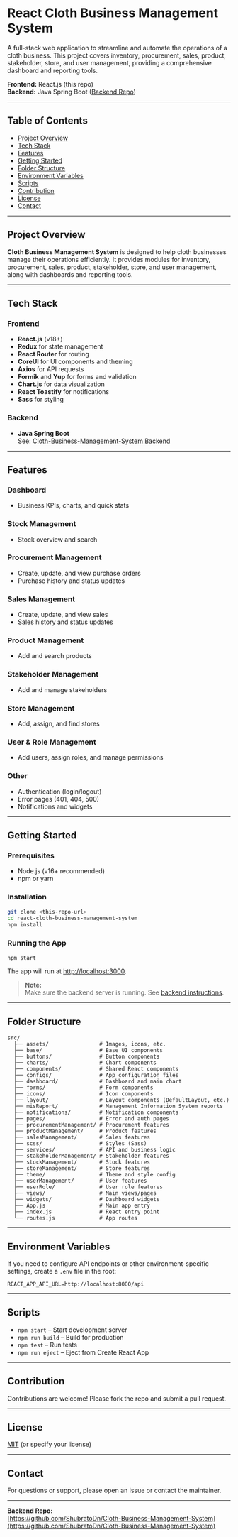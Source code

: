 # React Cloth Business Management System

A full-stack web application to streamline and automate the operations of a cloth business. This project covers inventory, procurement, sales, product, stakeholder, store, and user management, providing a comprehensive dashboard and reporting tools.

**Frontend:** React.js (this repo)  
**Backend:** Java Spring Boot ([Backend Repo](https://github.com/ShubratoDn/Cloth-Business-Management-System))

---

## Table of Contents
- [Project Overview](#project-overview)
- [Tech Stack](#tech-stack)
- [Features](#features)
- [Getting Started](#getting-started)
- [Folder Structure](#folder-structure)
- [Environment Variables](#environment-variables)
- [Scripts](#scripts)
- [Contribution](#contribution)
- [License](#license)
- [Contact](#contact)

---

## Project Overview

**Cloth Business Management System** is designed to help cloth businesses manage their operations efficiently. It provides modules for inventory, procurement, sales, product, stakeholder, store, and user management, along with dashboards and reporting tools.

---

## Tech Stack

### Frontend
- **React.js** (v18+)
- **Redux** for state management
- **React Router** for routing
- **CoreUI** for UI components and theming
- **Axios** for API requests
- **Formik** and **Yup** for forms and validation
- **Chart.js** for data visualization
- **React Toastify** for notifications
- **Sass** for styling

### Backend
- **Java Spring Boot**  
  See: [Cloth-Business-Management-System Backend](https://github.com/ShubratoDn/Cloth-Business-Management-System)

---

## Features

### Dashboard
- Business KPIs, charts, and quick stats

### Stock Management
- Stock overview and search

### Procurement Management
- Create, update, and view purchase orders
- Purchase history and status updates

### Sales Management
- Create, update, and view sales
- Sales history and status updates

### Product Management
- Add and search products

### Stakeholder Management
- Add and manage stakeholders

### Store Management
- Add, assign, and find stores

### User & Role Management
- Add users, assign roles, and manage permissions

### Other
- Authentication (login/logout)
- Error pages (401, 404, 500)
- Notifications and widgets

---

## Getting Started

### Prerequisites
- Node.js (v16+ recommended)
- npm or yarn

### Installation

```bash
git clone <this-repo-url>
cd react-cloth-business-management-system
npm install
```

### Running the App

```bash
npm start
```

The app will run at [http://localhost:3000](http://localhost:3000).

> **Note:**  
> Make sure the backend server is running. See [backend instructions](https://github.com/ShubratoDn/Cloth-Business-Management-System).

---

## Folder Structure

```
src/
  ├── assets/                # Images, icons, etc.
  ├── base/                  # Base UI components
  ├── buttons/               # Button components
  ├── charts/                # Chart components
  ├── components/            # Shared React components
  ├── configs/               # App configuration files
  ├── dashboard/             # Dashboard and main chart
  ├── forms/                 # Form components
  ├── icons/                 # Icon components
  ├── layout/                # Layout components (DefaultLayout, etc.)
  ├── misReport/             # Management Information System reports
  ├── notifications/         # Notification components
  ├── pages/                 # Error and auth pages
  ├── procurementManagement/ # Procurement features
  ├── productManagement/     # Product features
  ├── salesManagement/       # Sales features
  ├── scss/                  # Styles (Sass)
  ├── services/              # API and business logic
  ├── stakeholderManagement/ # Stakeholder features
  ├── stockManagement/       # Stock features
  ├── storeManagement/       # Store features
  ├── theme/                 # Theme and style config
  ├── userManagement/        # User features
  ├── userRole/              # User role features
  ├── views/                 # Main views/pages
  ├── widgets/               # Dashboard widgets
  ├── App.js                 # Main app entry
  ├── index.js               # React entry point
  └── routes.js              # App routes
```

---

## Environment Variables

If you need to configure API endpoints or other environment-specific settings, create a `.env` file in the root:

```
REACT_APP_API_URL=http://localhost:8080/api
```

---

## Scripts

- `npm start` – Start development server
- `npm run build` – Build for production
- `npm test` – Run tests
- `npm run eject` – Eject from Create React App

---

## Contribution

Contributions are welcome! Please fork the repo and submit a pull request.

---

## License

[MIT](LICENSE) (or specify your license)

---

## Contact

For questions or support, please open an issue or contact the maintainer.

---

**Backend Repo:**  
[https://github.com/ShubratoDn/Cloth-Business-Management-System](https://github.com/ShubratoDn/Cloth-Business-Management-System)
